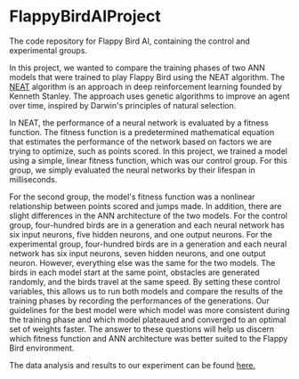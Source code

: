 # FlappyBirdAIProject
The code repository for Flappy Bird AI, containing the control and experimental groups.

In this project, we wanted to compare the training phases of two ANN models that were trained to play Flappy Bird using the NEAT algorithm. The <a href = "https://en.wikipedia.org/wiki/Neuroevolution_of_augmenting_topologies">NEAT</a> algorithm is an approach in deep reinforcement learning founded by Kenneth Stanley. The approach uses genetic algorithms to improve an agent over time, inspired by Darwin's principles of natural selection.

In NEAT, the performance of a neural network is evaluated by a fitness function. The fitness function is a predetermined mathematical equation that estimates the performance of the network based on factors we are trying to optimize, such as points scored. In this project, we trained a model using a simple, linear fitness function, which was our control group. For this group, we simply evaluated the neural networks by their lifespan in milliseconds. 

For the second group, the model's fitness function was a nonlinear relationship between points scored and jumps made. In addition, there are slight differences in the ANN architecture of the two models. For the control group, four-hundred birds are in a generation and each neural network has six input neurons, five hidden neurons, and one output neurons. For the experimental group, four-hundred birds are in a generation and each neural network has six input neurons, seven hidden neurons, and one output neuron. However, everything else was the same for the two models. The birds in each model start at the same point, obstacles are generated randomly, and the birds travel at the same speed. By setting these control variables, this allows us to run both models and compare the results of the training phases by recording the performances of the generations. Our guidelines for the best model were which model was more consistent during the training phase and which model plateaued and converged to an optimal set of weights faster. The answer to these questions will help us discern which fitness function and ANN architecture was better suited to the Flappy Bird environment.

The data analysis and results to our experiment can be found <a href = "https://github.com/bamartin1618/FlappyBirdAIProject/blob/main/FlappyAIDataAnalysis.ipynb">here.</a>
